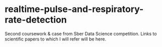 # realtime-pulse-and-respiratory-rate-detection
Second coursework &amp; case from Sber Data Science competition. Links to scientific papers to which I will refer will be here.
